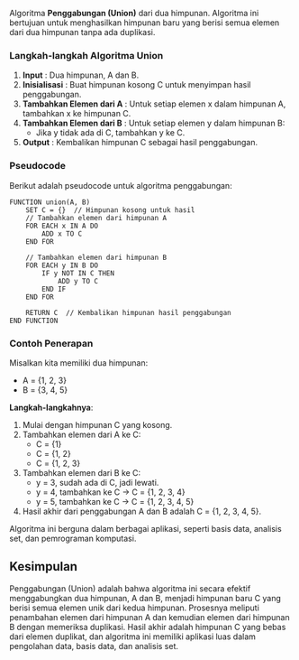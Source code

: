 Algoritma **Penggabungan (Union)** dari dua himpunan. Algoritma ini bertujuan untuk menghasilkan himpunan baru yang berisi semua elemen dari dua himpunan tanpa ada duplikasi.

### Langkah-langkah Algoritma Union

1. **Input** : Dua himpunan, A dan B.
2. **Inisialisasi** : Buat himpunan kosong C untuk menyimpan hasil penggabungan.
3. **Tambahkan Elemen dari A** : Untuk setiap elemen x dalam himpunan A, tambahkan x ke himpunan C.
4. **Tambahkan Elemen dari B** : Untuk setiap elemen y dalam himpunan B:
   - Jika y tidak ada di C, tambahkan y ke C.
5. **Output** : Kembalikan himpunan C sebagai hasil penggabungan.

### Pseudocode

Berikut adalah pseudocode untuk algoritma penggabungan:

```
FUNCTION union(A, B)
    SET C = {}  // Himpunan kosong untuk hasil
    // Tambahkan elemen dari himpunan A
    FOR EACH x IN A DO
        ADD x TO C
    END FOR
    
    // Tambahkan elemen dari himpunan B
    FOR EACH y IN B DO
        IF y NOT IN C THEN
            ADD y TO C
        END IF
    END FOR
    
    RETURN C  // Kembalikan himpunan hasil penggabungan
END FUNCTION
```

### Contoh Penerapan

Misalkan kita memiliki dua himpunan:

- A = {1, 2, 3}
- B = {3, 4, 5}

**Langkah-langkahnya**:

1. Mulai dengan himpunan C yang kosong.
2. Tambahkan elemen dari A ke C:
   - C = {1}
   - C = {1, 2}
   - C = {1, 2, 3}
3. Tambahkan elemen dari B ke C:
   - y = 3, sudah ada di C, jadi lewati.
   - y = 4, tambahkan ke C → C = {1, 2, 3, 4}
   - y = 5, tambahkan ke C → C = {1, 2, 3, 4, 5}
4. Hasil akhir dari penggabungan A dan B adalah C = {1, 2, 3, 4, 5}.

Algoritma ini berguna dalam berbagai aplikasi, seperti basis data, analisis set, dan pemrograman komputasi.

## Kesimpulan 

Penggabungan (Union) adalah bahwa algoritma ini secara efektif menggabungkan dua himpunan, A dan B, menjadi himpunan baru C yang berisi semua elemen unik dari kedua himpunan. Prosesnya meliputi penambahan elemen dari himpunan A dan kemudian elemen dari himpunan B dengan memeriksa duplikasi. Hasil akhir adalah himpunan C yang bebas dari elemen duplikat, dan algoritma ini memiliki aplikasi luas dalam pengolahan data, basis data, dan analisis set.